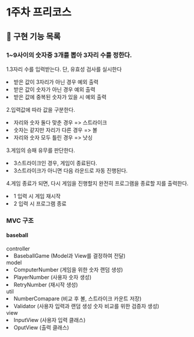 <h1>1주차 프리코스</h1>
<h2>📄 구현 기능 목록</h2>
<h3>1~9사이의 숫자중 3개를 뽑아 3자리 수를 정한다.</h3>

1.3자리 수를 입력받는다. 단, 유효성 검사를 실시한다
<li>받은 값이 3자리가 아닌 경우 예외 출력</li>
<li>받은 값이 숫자가 아닌 경우 예외 출력</li>
<li>받은 값에 중복된 숫자가 있을 시 예외 출력</li>

2.입력값에 따라 값을 구분한다.
<li>자리와 숫자 둘다 맞춘 경우 => 스트라이크</li>
<li>숫자는 같지만 자리가 다른 경우 => 볼</li>
<li>자리와 숫자 모두 틀린 경우 => 낫싱</li>

3.게임의 승패 유무를 판단한다.
<li>3스트라이크인 경우, 게임이 종료된다.</li>
<li>3스트라이크가 아니면 다음 라운드로 자동 진행된다.</li>

4.게임 종료가 되면, 다시 게임을 진행할지 완전히 프로그램을 종료할 지를 출력한다.
<li>1 입력 시 게임 재시작</li>
<li>2 입력 시 프로그램 종료</li>

<h3>MVC 구조</h3>
<h4>baseball</h4>
    <ui>controller
       <li>BaseballGame (Model과 View를 결정하여 전달)</li>
    </ui>
    <ui>model
        <li>ComputerNumber (게임을 위한 숫자 랜덤 생성)</li>
        <li>PlayerNumber (사용자 숫자 생성)</li>
        <li>RetryNumber (재시작 생성)</li>
    </ui>
    <ui>util
        <li>NumberComapare (비교 후 볼, 스트라이크 카운트 저장)</li>
        <li>Validator (사용자 입력과 랜덤 생성 숫자 비교를 위한 검증자 생성)</li>
    </ui>
    <ui>view
        <li>InputView  (사용자 입력 클래스)</li>
        <li>OputView (출력 클래스)</li>
    </ui>
